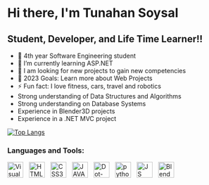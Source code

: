 # Hi there, I'm Tunahan Soysal
## Student, Developer, and Life Time Learner!!

- 🔭 4th year Software Engineering student
- 🌱 I’m currently learning ASP.NET
- 👯 I am looking for new projects to gain new competencies
- 🥅 2023 Goals: Learn more about Web Projects
- ⚡ Fun fact: I love fitness, cars, travel and robotics
- Strong understanding of Data Structures and Algorithms
- Strong understanding on Database Systems
- Experience in Blender3D projects
- Experience in a .NET MVC project

[![Top Langs](https://github-readme-stats.vercel.app/api/top-langs/?username=TunahanSoysal&layout=compact)](https://github.com/anuraghazra/github-readme-stats)

### Languages and Tools:
<img align="left" alt="Visual Studio Code" width="36px" src="https://cdn.jsdelivr.net/gh/devicons/devicon/icons/vscode/vscode-original.svg" style="padding-right:10px;" />
<img align="left" alt="HTML5" width="36px" src="https://cdn.jsdelivr.net/gh/devicons/devicon/icons/html5/html5-original.svg" style="padding-right:10px;" />
<img align="left" alt="CSS3" width="36px" src="https://cdn.jsdelivr.net/gh/devicons/devicon/icons/css3/css3-original.svg" style="padding-right:10px;" />
<img align="left" alt="JAVA" width="36px" src="https://cdn.jsdelivr.net/gh/devicons/devicon/icons/java/java-original-wordmark.svg" style="padding-right:10px;" />
<img align="left" alt="Dot-Net" width="36px" src="https://cdn.jsdelivr.net/gh/devicons/devicon/icons/dot-net/dot-net-plain-wordmark.svg" style="padding-right:10px;" />
<img align="left" alt="python" width="36px" src="https://cdn.jsdelivr.net/gh/devicons/devicon/icons/python/python-original.svg" style="padding-right:10px;" />
<img align="left" alt="JS" width="36px" src="https://cdn.jsdelivr.net/gh/devicons/devicon/icons/javascript/javascript-original.svg" style="padding-right:10px;" />
<img align="left" alt="Blender" width="36px" src="https://cdn.jsdelivr.net/gh/devicons/devicon/icons/blender/blender-original.svg" style="padding-right:10px;" />
